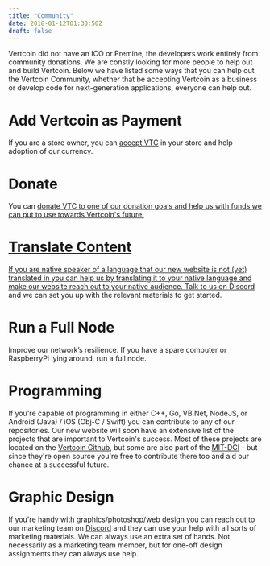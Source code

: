```yaml
---
title: "Community"
date: 2018-01-12T01:30:50Z
draft: false
---
```


Vertcoin did not have an ICO or Premine, the developers work entirely from community donations. We are constly looking for more people to help out and build Vertcoin. Below we have listed some ways that you can help out the Vertcoin Community, whether that be accepting Vertcoin as a business or develop code for next-generation applications, everyone can help out.

# Add Vertcoin as Payment
If you are a store owner, you can <a href="../accept-vertcoin/">accept VTC</a> in your store and help adoption of our currency.
# Donate
You can <a href="../donate/">donate VTC to one of our donation goals and help us with funds we can put to use towards Vertcoin's future.
# Translate Content
If you are native speaker of a language that our new website is not (yet) translated in you can help us by translating it to your native language and make our website reach out to your native audience. Talk to us on <a href="https://discord.gg/vertcoin">Discord</a> and we can set you up with the relevant materials to get started.
# Run a Full Node
Improve our network’s resilience. If you have a spare computer or RaspberryPi lying around, run a full node.
# Programming
If you're capable of programming in either C++, Go, VB.Net, NodeJS, or Android (Java) / iOS (Obj-C / Swift) you can contribute to any of our repositories. Our new website will soon have an extensive list of the projects that are important to Vertcoin's success. Most of these projects are located on the <a href="https://github.com/vertcoin-project">Vertcoin Github</a>, but some are also part of the <a href="https://github.com/mit-dci">MIT-DCI</a> - but since they're open source you're free to contribute there too and aid our chance at a successful future.
# Graphic Design
If you're handy with graphics/photoshop/web design you can reach out to our marketing team on <a href="https://discord.gg/vertcoin">Discord</a> and they can use your help with all sorts of marketing materials. We can always use an extra set of hands. Not necessarily as a marketing team member, but for one-off design assignments they can always use help.
